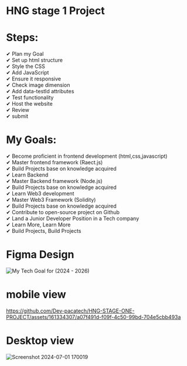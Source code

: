 # HNG stage 1 Project
# Steps:
✔ Plan my Goal     
✔ Set up html structure     
✔ Style the CSS     
✔ Add JavaScript     
✔ Ensure it responsive     
✔ Check image dimension     
✔ Add data-testId attributes     
✔ Test functionality     
✔ Host the website     
✔ Review     
✔ submit     

# My Goals:
✔ Become proficient in frontend development (html,css,javascript)     
✔ Master frontend framework (Raect.js)     
✔ Build Projects base on knowledge acquired     
✔ Learn Backend     
✔ Master Backend framework (Node.js)     
✔ Build Projects base on knowledge acquired     
✔ Learn Web3 development     
✔ Master Web3 Framework (Solidity)     
✔ Build Projects base on knowledge acquired     
✔ Contribute to open-source project on Github     
✔ Land a Junior Developer Position in a Tech company     
✔ Learn More, Learn More     
✔ Build Projects, Build Projects     


# Figma Design
![My Tech Goal for (2024 - 2026)](https://github.com/Dev-pacatech/HNG-STAGE-ONE-PROJECT/assets/161334307/f1e4b76c-763f-4956-8d0a-12bd73fa484a)


# mobile view

https://github.com/Dev-pacatech/HNG-STAGE-ONE-PROJECT/assets/161334307/a07f491d-f09f-4c50-99bd-704e5cbb493a




# Desktop view
![Screenshot 2024-07-01 170019](https://github.com/Dev-pacatech/HNG-STAGE-ONE-PROJECT/assets/161334307/79e5e1de-8e6b-4da6-8b43-85bf255ae320)



